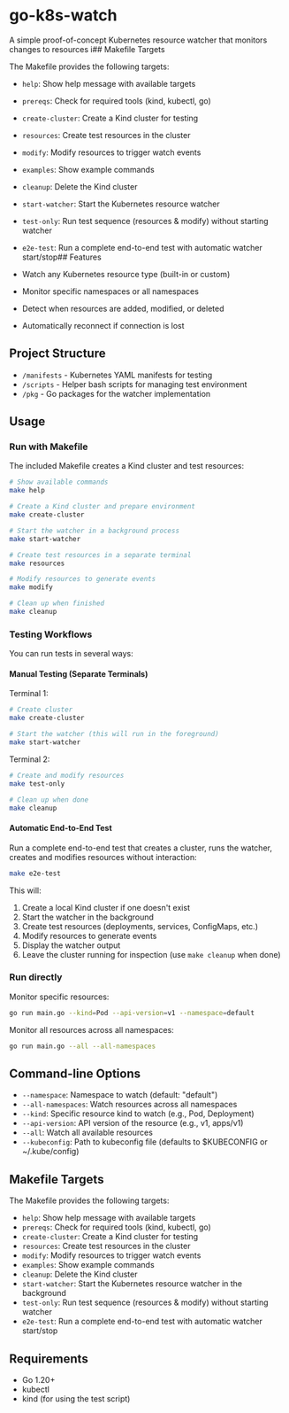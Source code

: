 # go-k8s-watch

A simple proof-of-concept Kubernetes resource watcher that monitors changes to resources i## Makefile Targets

The Makefile provides the following targets:

- `help`: Show help message with available targets
- `prereqs`: Check for required tools (kind, kubectl, go)
- `create-cluster`: Create a Kind cluster for testing
- `resources`: Create test resources in the cluster
- `modify`: Modify resources to trigger watch events
- `examples`: Show example commands
- `cleanup`: Delete the Kind cluster
- `start-watcher`: Start the Kubernetes resource watcher
- `test-only`: Run test sequence (resources & modify) without starting watcher
- `e2e-test`: Run a complete end-to-end test with automatic watcher start/stop## Features

- Watch any Kubernetes resource type (built-in or custom)
- Monitor specific namespaces or all namespaces
- Detect when resources are added, modified, or deleted
- Automatically reconnect if connection is lost

## Project Structure

- `/manifests` - Kubernetes YAML manifests for testing
- `/scripts` - Helper bash scripts for managing test environment
- `/pkg` - Go packages for the watcher implementation

## Usage

### Run with Makefile

The included Makefile creates a Kind cluster and test resources:

```bash
# Show available commands
make help

# Create a Kind cluster and prepare environment
make create-cluster

# Start the watcher in a background process
make start-watcher

# Create test resources in a separate terminal
make resources

# Modify resources to generate events
make modify

# Clean up when finished
make cleanup
```

### Testing Workflows

You can run tests in several ways:

#### Manual Testing (Separate Terminals)

Terminal 1:
```bash
# Create cluster
make create-cluster

# Start the watcher (this will run in the foreground)
make start-watcher
```

Terminal 2:
```bash
# Create and modify resources
make test-only

# Clean up when done
make cleanup
```

#### Automatic End-to-End Test

Run a complete end-to-end test that creates a cluster, runs the watcher, creates and modifies resources without interaction:

```bash
make e2e-test
```

This will:
1. Create a local Kind cluster if one doesn't exist
2. Start the watcher in the background
3. Create test resources (deployments, services, ConfigMaps, etc.)
4. Modify resources to generate events
5. Display the watcher output
6. Leave the cluster running for inspection (use `make cleanup` when done)

### Run directly

Monitor specific resources:

```bash
go run main.go --kind=Pod --api-version=v1 --namespace=default
```

Monitor all resources across all namespaces:

```bash
go run main.go --all --all-namespaces
```

## Command-line Options

- `--namespace`: Namespace to watch (default: "default")
- `--all-namespaces`: Watch resources across all namespaces
- `--kind`: Specific resource kind to watch (e.g., Pod, Deployment)
- `--api-version`: API version of the resource (e.g., v1, apps/v1)
- `--all`: Watch all available resources
- `--kubeconfig`: Path to kubeconfig file (defaults to $KUBECONFIG or ~/.kube/config)

## Makefile Targets

The Makefile provides the following targets:

- `help`: Show help message with available targets
- `prereqs`: Check for required tools (kind, kubectl, go)
- `create-cluster`: Create a Kind cluster for testing
- `resources`: Create test resources in the cluster
- `modify`: Modify resources to trigger watch events
- `examples`: Show example commands
- `cleanup`: Delete the Kind cluster
- `start-watcher`: Start the Kubernetes resource watcher in the background
- `test-only`: Run test sequence (resources & modify) without starting watcher
- `e2e-test`: Run a complete end-to-end test with automatic watcher start/stop

## Requirements

- Go 1.20+
- kubectl
- kind (for using the test script)